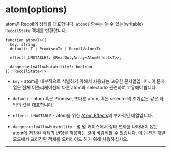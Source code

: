 # atom(options)

atom은 Recoil의 상태를 대표합니다. `atom()` 함수는 쓸 수 있는(writable) `RecoilState` 객체를 반환합니다.

```react
function atom<T>({
  key: string,
  default: T | Promise<T> | RecoilValue<T>,

  effects_UNSTABLE?: $ReadOnlyArray<AtomEffect<T>>,

  dangerouslyAllowMutability?: boolean,
}): RecoilState<T>
```

- `key` - atom을 내부적으로 식별하기 위해서 사용되는 고유한 문자열입니다. 이 문자열은  전체 어플리케이션의 다른 atom과 selector와 관련하여 고유해야합니다.

- `default` - atom 혹은 Promise, 또다른 atom, 혹은 selector의 초기값은 같은 타입의 값을 대표합니다.
- `effects_UNASTABLE` - atom을 위한 [Atom Effects](https://recoiljs.org/docs/guides/atom-effects)의 부가적인 배열입니다.

- `dangerouslyAllowMutability` - 몇 몇 케이스에서 상태 변화를 나타내지 않는 atom에 저장된 객체의 변형을 허용하는 것이 바람직할 수 있습니다. 이 옵션은 개발모드에서 프리징된 객체를 오버라이드 하기 위해 사용하십시오.

---

